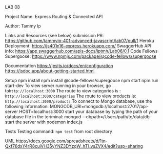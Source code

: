 LAB 08

Project Name: Express Routing & Connected API

Author: Tammy Ip

Links and Resources (see below)
submission PR: https://github.com/tammyip-401-advanced-javascript/lab07/pull/1
Heroku Deployment: https://js401n16-express.herokuapp.com/
SwaggerHub API info: https://app.swaggerhub.com/apis-docs/iptmh/Lab06/0.1
Code Fellows Supergoose: https://www.npmjs.com/package/@code-fellows/supergoose

Documentation
https://jestjs.io/docs/en/configuration
https://jsdoc.app/about-getting-started.html


Setup
npm install
npm install @code-fellows/supergoose
npm start
npm run start-dev
To view server running in your browser, go to`http://localhost:3000`
The route to view categories is : `http://localhost:3000/categories`
The route to view products is: `http://localhost:3000/products`
To connect to Mongo database, use the following information:
MONGODB_URI=mongodb://localhost:27017/api-server
HOST=localhost:3000
start your database by typing the path of your database file in the teriminal: mongod --dbpath=/Users/path/to/data/db
start the server with nodemon index.js

Tests
Testing command: `npm test` from root directory

UML
https://docs.google.com/spreadsheets/d/1tn-Qxf76dxY4rR8cuiVH35yYNZ3DYzqW_hTI_vsZVX4/edit?usp=sharing

